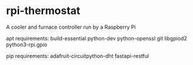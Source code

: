 # rpi-thermostat

A cooler and furnace controller run by a Raspberry Pi

apt requirements:
build-essential python-dev python-openssl git libgpiod2 python3-rpi.gpio

pip requirements:
adafruit-circuitpython-dht fastapi-restful

